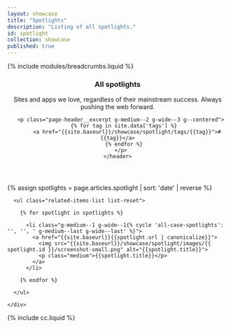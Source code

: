 ```yaml
---
layout: showcase
title: "Spotlights"
description: "Listing of all spotlights."
id: spotlight
collection: showcase
published: true
---
```



<div class="page-header">
  <div class="container">
    {% include modules/breadcrumbs.liquid %}
    <header class="clear">
      <h3 class="xxlarge">All spotlights</h3>
      <div class="divider">
        <span class="themed divider-icon"></span>
      </div>
      <p class="page-header__excerpt g-medium--2 g-wide--3 g--centered">Sites and apps we love, regardless of their mainstream success. Always pushing the web forward.</p>

      <p class="page-header__excerpt g-medium--2 g-wide--3 g--centered">
        {% for tag in site.data['tags'] %}
          <a href="{{site.baseurl}}/showcase/spotlight/tags/{{tag}}">#{{tag}}</a>
        {% endfor %}
      </p>
    </header>
  </div>
</div>

{% assign spotlights = page.articles.spotlight | sort: 'date' | reverse  %}

<div class="container spotlight-listing">

  <div class="related-items clear">
    <div class="related-items__section clear">

      <ul class="related-items-list list-reset">

        {% for spotlight in spotlights %}

          <li class="g-medium--1 g-wide--1{% cycle 'all-case-spotlights': '', '', ' g-medium--last g-wide--last' %}">
            <a href="{{site.baseurl}}{{spotlight.url | canonicalize}}">
              <img src="{{site.baseurl}}/showcase/spotlight/images/{{ spotlight.id }}/screenshot-small.png" alt="{{spotlight.title}}">
              <p class="medium">{{spotlight.title}}</p>
            </a>
          </li>

        {% endfor %}

      </ul>

    </div>
  </div>

</div>

{% include cc.liquid %}
